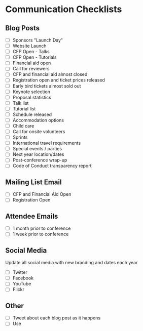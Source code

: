 # Communication Checklists

## Blog Posts 

- [ ] Sponsors "Launch Day"
- [ ] Website Launch 
- [ ] CFP Open - Talks 
- [ ] CFP Open - Tutorials 
- [ ] Financial aid open 
- [ ] Call for reviewers 
- [ ] CFP and financial aid almost closed 
- [ ] Registration open and ticket prices released
- [ ] Early bird tickets almost sold out 
- [ ] Keynote selection 
- [ ] Proposal statistics 
- [ ] Talk list 
- [ ] Tutorial list 
- [ ] Schedule released 
- [ ] Accommodation options 
- [ ] Child care 
- [ ] Call for onsite volunteers 
- [ ] Sprints 
- [ ] International travel requirements 
- [ ] Special events / parties 
- [ ] Next year location/dates 
- [ ] Post-conference wrap-up 
- [ ] Code of Conduct transparency report 

## Mailing List Email 

- [ ] CFP and Financial Aid Open 
- [ ] Registration Open 

## Attendee Emails 

- [ ] 1 month prior to conference 
- [ ] 1 week prior to conference 

## Social Media 

Update all social media with new branding and dates each year 

- [ ] Twitter 
- [ ] Facebook 
- [ ] YouTube 
- [ ] Flickr 

## Other 

- [ ] Tweet about each blog post as it happens 
- [ ] Use 